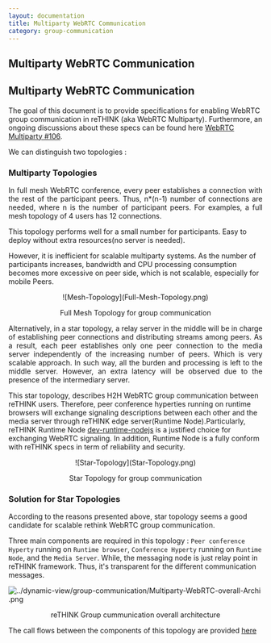 ```yaml
---
layout: documentation
title: Multiparty WebRTC Communication
category: group-communication
---
```


Multiparty WebRTC Communication
------------------

## Multiparty WebRTC Communication
The goal of this document is to provide specifications for enabling WebRTC group communication in reTHINK (aka WebRTC Multiparty). Furthermore, an ongoing discussions about these specs can be found here [WebRTC Multiparty #106](https://github.com/reTHINK-project/dev-runtime-core/issues/106#issuecomment-245019063).


We can distinguish two topologies :

### Multiparty Topologies

<p align="justify"> In full mesh WebRTC conference, every peer establishes a connection with the rest of the participant peers. Thus, n*(n-1) number of connections are needed, where n is the number of participant peers. For examples, a full mesh topology of 4 users has 12 connections.</p>

This topology performs well for a small number for participants. Easy to deploy without extra resources(no server is needed).

However, it is inefficient for scalable multiparty systems. As the number of participants increases, bandwidth and CPU processing consumption becomes more excessive on peer side, which is not scalable, especially for mobile Peers.

 <p align="center">
  ![Mesh-Topology](Full-Mesh-Topology.png)
</p>  
<p align="center">
  Full Mesh Topology for group communication
</p>

<p align="justify">Alternatively, in a star topology, a relay server in the middle will be in charge of establishing peer connections and distributing streams among peers. As a result, each peer establishes only one peer connection to the media server independently of the increasing number of peers. Which is very scalable approach. In such way, all the burden and processing is left to the middle server. However, an extra latency will be observed due to the presence of the intermediary server.</p>

This star topology, describes H2H WebRTC group communication between reTHINK users. Therefore, peer conference hyperties running on runtime browsers will exchange signaling descriptions between each other and the media server through reTHINK edge server(Runtime Node).Particularly, reTHINK Runtime Node [dev-runtime-nodejs](https://github.com/reTHINK-project/dev-runtime-nodejs) is a justified choice for exchanging WebRTC signaling. In addition, Runtime Node is a fully conform with reTHINK specs in term of reliability and security.

 <p align="center">
  ![Star-Topology](Star-Topology.png)
</p>  

<p align="center">
  Star Topology for group communication
</p>

### Solution for Star Topologies

According to the reasons presented above, star topology seems a good candidate for scalable rethink WebRTC group communication.

Three main components are required in this topology : `Peer conference Hyperty` running on `Runtime browser`, `Conference Hyperty` running on `Runtime Node`, and the `Media Server`. While, the messaging node is just relay point in reTHINK framework. Thus, it's transparent for the different communication messages.


![../dynamic-view/group-communication/Multiparty-WebRTC-overall-Archi
.png](Multiparty-WebRTC-overall-Archi.png)
<p align="center">
  reTHINK Group cummunication overall architecture
</p>

The call flows between the components of this topology are provided [here](https://github.com/reTHINK-project/specs/blob/master/dynamic-view/group-communication/readme.md)
